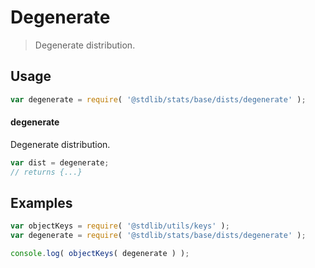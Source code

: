 <!--

@license Apache-2.0

Copyright (c) 2018 The Stdlib Authors.

Licensed under the Apache License, Version 2.0 (the "License");
you may not use this file except in compliance with the License.
You may obtain a copy of the License at

   http://www.apache.org/licenses/LICENSE-2.0

Unless required by applicable law or agreed to in writing, software
distributed under the License is distributed on an "AS IS" BASIS,
WITHOUT WARRANTIES OR CONDITIONS OF ANY KIND, either express or implied.
See the License for the specific language governing permissions and
limitations under the License.

-->

# Degenerate

> Degenerate distribution.

<section class="usage">

## Usage

```javascript
var degenerate = require( '@stdlib/stats/base/dists/degenerate' );
```

#### degenerate

Degenerate distribution.

```javascript
var dist = degenerate;
// returns {...}
```

</section>

<!-- /.usage -->

<section class="examples">

## Examples

<!-- TODO: better examples -->

<!-- eslint no-undef: "error" -->

```javascript
var objectKeys = require( '@stdlib/utils/keys' );
var degenerate = require( '@stdlib/stats/base/dists/degenerate' );

console.log( objectKeys( degenerate ) );
```

</section>

<!-- /.examples -->

<section class="links">

</section>

<!-- /.links -->
